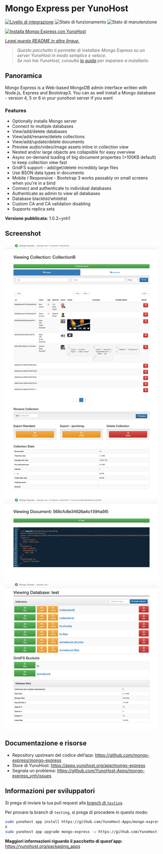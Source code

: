 <!--
N.B.: Questo README è stato automaticamente generato da <https://github.com/YunoHost/apps/tree/master/tools/readme_generator>
NON DEVE essere modificato manualmente.
-->

# Mongo Express per YunoHost

[![Livello di integrazione](https://dash.yunohost.org/integration/mongo-express.svg)](https://dash.yunohost.org/appci/app/mongo-express) ![Stato di funzionamento](https://ci-apps.yunohost.org/ci/badges/mongo-express.status.svg) ![Stato di manutenzione](https://ci-apps.yunohost.org/ci/badges/mongo-express.maintain.svg)

[![Installa Mongo Express con YunoHost](https://install-app.yunohost.org/install-with-yunohost.svg)](https://install-app.yunohost.org/?app=mongo-express)

*[Leggi questo README in altre lingue.](./ALL_README.md)*

> *Questo pacchetto ti permette di installare Mongo Express su un server YunoHost in modo semplice e veloce.*  
> *Se non hai YunoHost, consulta [la guida](https://yunohost.org/install) per imparare a installarlo.*

## Panoramica

Mongo Express is a Web-based MongoDB admin interface written with Node.js, Express and Bootstrap3.
You can as well install a Mongo database - version 4, 5 or 6 in your yunohost server if you want 

### Features
- Optionally installs Mongo server
- Connect to multiple databases
- View/add/delete databases
- View/add/rename/delete collections
- View/add/update/delete documents
- Preview audio/video/image assets inline in collection view
- Nested and/or large objects are collapsible for easy overview
- Async on-demand loading of big document properties (>100KB default) to keep collection view fast
- GridFS support - add/get/delete incredibly large files
- Use BSON data types in documents
- Mobile / Responsive - Bootstrap 3 works passably on small screens when you're in a bind
- Connect and authenticate to individual databases
- Authenticate as admin to view all databases
- Database blacklist/whitelist
- Custom CA and CA validation disabling
- Supports replica sets


**Versione pubblicata:** 1.0.2~ynh1

## Screenshot

![Screenshot di Mongo Express](./doc/screenshots/collection-view.png)
![Screenshot di Mongo Express](./doc/screenshots/document-edit.png)
![Screenshot di Mongo Express](./doc/screenshots/databases-view.png)

## Documentazione e risorse

- Repository upstream del codice dell’app: <https://github.com/mongo-express/mongo-express>
- Store di YunoHost: <https://apps.yunohost.org/app/mongo-express>
- Segnala un problema: <https://github.com/YunoHost-Apps/mongo-express_ynh/issues>

## Informazioni per sviluppatori

Si prega di inviare la tua pull request alla [branch di `testing`](https://github.com/YunoHost-Apps/mongo-express_ynh/tree/testing).

Per provare la branch di `testing`, si prega di procedere in questo modo:

```bash
sudo yunohost app install https://github.com/YunoHost-Apps/mongo-express_ynh/tree/testing --debug
o
sudo yunohost app upgrade mongo-express -u https://github.com/YunoHost-Apps/mongo-express_ynh/tree/testing --debug
```

**Maggiori informazioni riguardo il pacchetto di quest’app:** <https://yunohost.org/packaging_apps>
